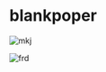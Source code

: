 # blankpoper

![mkj](https://user-images.githubusercontent.com/77257440/144516792-d2d15848-0f7f-4079-adb3-c40d62e9fce5.jpg)


![frd](https://user-images.githubusercontent.com/77257440/144516887-1ef6e91f-cc17-4f59-9e47-4314f513294b.jpg)
